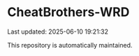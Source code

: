 # CheatBrothers-WRD

Last updated: 2025-06-10 19:21:32

This repository is automatically maintained.
